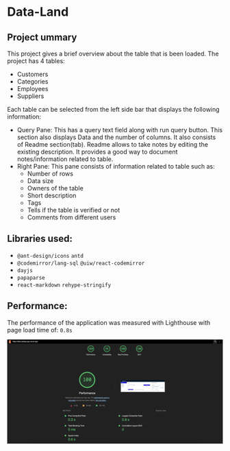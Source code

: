 # Data-Land

## Project ummary

This project gives a brief overview about the table that is been loaded. The project has 4 tables:

- Customers
- Categories
- Employees
- Suppliers

Each table can be selected from the left side bar that displays the following information:

- Query Pane: This has a query text field along with run query button. This section also displays Data and the number of columns. It also consists of Readme section(tab). Readme allows to take notes by editing the existing description. It provides a good way to document notes/information related to table.
- Right Pane: This pane consists of information related to table such as:
  - Number of rows
  - Data size
  - Owners of the table
  - Short description
  - Tags
  - Tells if the table is verified or not
  - Comments from different users

## Libraries used:

- `@ant-design/icons` `antd`
- `@codemirror/lang-sql` `@uiw/react-codemirror`
- `dayjs`
- `papaparse`
- `react-markdown` `rehype-stringify`

## Performance:

The performance of the application was measured with Lighthouse with page load time of: `0.8s`

<img src="public/performance-snapshot.png" alt="performance-snapshot">
